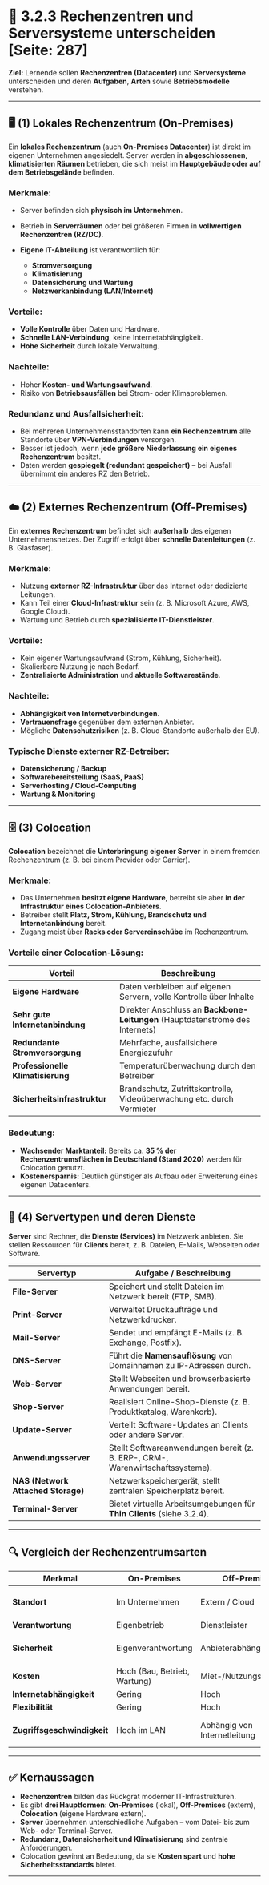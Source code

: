 # 🏢 3.2.3 Rechenzentren und Serversysteme unterscheiden [Seite: 287]

**Ziel:**
Lernende sollen **Rechenzentren (Datacenter)** und **Serversysteme** unterscheiden und deren **Aufgaben**, **Arten** sowie **Betriebsmodelle** verstehen.

---

## 🖥️ (1) Lokales Rechenzentrum (On-Premises)

Ein **lokales Rechenzentrum** (auch **On-Premises Datacenter**) ist direkt im eigenen Unternehmen angesiedelt.
Server werden in **abgeschlossenen, klimatisierten Räumen** betrieben, die sich meist im **Hauptgebäude oder auf dem Betriebsgelände** befinden.

### Merkmale:

* Server befinden sich **physisch im Unternehmen**.
* Betrieb in **Serverräumen** oder bei größeren Firmen in **vollwertigen Rechenzentren (RZ/DC)**.
* **Eigene IT-Abteilung** ist verantwortlich für:

  * **Stromversorgung**
  * **Klimatisierung**
  * **Datensicherung und Wartung**
  * **Netzwerkanbindung (LAN/Internet)**

### Vorteile:

* **Volle Kontrolle** über Daten und Hardware.
* **Schnelle LAN-Verbindung**, keine Internetabhängigkeit.
* **Hohe Sicherheit** durch lokale Verwaltung.

### Nachteile:

* Hoher **Kosten- und Wartungsaufwand**.
* Risiko von **Betriebsausfällen** bei Strom- oder Klimaproblemen.

### Redundanz und Ausfallsicherheit:

* Bei mehreren Unternehmensstandorten kann **ein Rechenzentrum** alle Standorte über **VPN-Verbindungen** versorgen.
* Besser ist jedoch, wenn **jede größere Niederlassung ein eigenes Rechenzentrum** besitzt.
* Daten werden **gespiegelt (redundant gespeichert)** – bei Ausfall übernimmt ein anderes RZ den Betrieb.

---

## ☁️ (2) Externes Rechenzentrum (Off-Premises)

Ein **externes Rechenzentrum** befindet sich **außerhalb** des eigenen Unternehmensnetzes.
Der Zugriff erfolgt über **schnelle Datenleitungen** (z. B. Glasfaser).

### Merkmale:

* Nutzung **externer RZ-Infrastruktur** über das Internet oder dedizierte Leitungen.
* Kann Teil einer **Cloud-Infrastruktur** sein (z. B. Microsoft Azure, AWS, Google Cloud).
* Wartung und Betrieb durch **spezialisierte IT-Dienstleister**.

### Vorteile:

* Kein eigener Wartungsaufwand (Strom, Kühlung, Sicherheit).
* Skalierbare Nutzung je nach Bedarf.
* **Zentralisierte Administration** und **aktuelle Softwarestände**.

### Nachteile:

* **Abhängigkeit von Internetverbindungen**.
* **Vertrauensfrage** gegenüber dem externen Anbieter.
* Mögliche **Datenschutzrisiken** (z. B. Cloud-Standorte außerhalb der EU).

### Typische Dienste externer RZ-Betreiber:

* **Datensicherung / Backup**
* **Softwarebereitstellung (SaaS, PaaS)**
* **Serverhosting / Cloud-Computing**
* **Wartung & Monitoring**

---

## 🗄️ (3) Colocation

**Colocation** bezeichnet die **Unterbringung eigener Server** in einem fremden Rechenzentrum (z. B. bei einem Provider oder Carrier).

### Merkmale:

* Das Unternehmen **besitzt eigene Hardware**, betreibt sie aber **in der Infrastruktur eines Colocation-Anbieters**.
* Betreiber stellt **Platz, Strom, Kühlung, Brandschutz und Internetanbindung** bereit.
* Zugang meist über **Racks oder Servereinschübe** im Rechenzentrum.

### Vorteile einer Colocation-Lösung:

| Vorteil                           | Beschreibung                                                                  |
| --------------------------------- | ----------------------------------------------------------------------------- |
| **Eigene Hardware**               | Daten verbleiben auf eigenen Servern, volle Kontrolle über Inhalte            |
| **Sehr gute Internetanbindung**   | Direkter Anschluss an **Backbone-Leitungen** (Hauptdatenströme des Internets) |
| **Redundante Stromversorgung**    | Mehrfache, ausfallsichere Energiezufuhr                                       |
| **Professionelle Klimatisierung** | Temperaturüberwachung durch den Betreiber                                     |
| **Sicherheitsinfrastruktur**      | Brandschutz, Zutrittskontrolle, Videoüberwachung etc. durch Vermieter         |

### Bedeutung:

* **Wachsender Marktanteil:** Bereits ca. **35 % der Rechenzentrumsflächen in Deutschland (Stand 2020)** werden für Colocation genutzt.
* **Kostenersparnis:** Deutlich günstiger als Aufbau oder Erweiterung eines eigenen Datacenters.

---

## 💾 (4) Servertypen und deren Dienste

**Server** sind Rechner, die **Dienste (Services)** im Netzwerk anbieten.
Sie stellen Ressourcen für **Clients** bereit, z. B. Dateien, E-Mails, Webseiten oder Software.

| Servertyp                          | Aufgabe / Beschreibung                                                         |
| ---------------------------------- | ------------------------------------------------------------------------------ |
| **File-Server**                    | Speichert und stellt Dateien im Netzwerk bereit (FTP, SMB).                    |
| **Print-Server**                   | Verwaltet Druckaufträge und Netzwerkdrucker.                                   |
| **Mail-Server**                    | Sendet und empfängt E-Mails (z. B. Exchange, Postfix).                         |
| **DNS-Server**                     | Führt die **Namensauflösung** von Domainnamen zu IP-Adressen durch.            |
| **Web-Server**                     | Stellt Webseiten und browserbasierte Anwendungen bereit.                       |
| **Shop-Server**                    | Realisiert Online-Shop-Dienste (z. B. Produktkatalog, Warenkorb).              |
| **Update-Server**                  | Verteilt Software-Updates an Clients oder andere Server.                       |
| **Anwendungsserver**               | Stellt Softwareanwendungen bereit (z. B. ERP-, CRM-, Warenwirtschaftssysteme). |
| **NAS (Network Attached Storage)** | Netzwerkspeichergerät, stellt zentralen Speicherplatz bereit.                  |
| **Terminal-Server**                | Bietet virtuelle Arbeitsumgebungen für **Thin Clients** (siehe 3.2.4).         |

---

## 🔍 Vergleich der Rechenzentrumsarten

| Merkmal                     | On-Premises                  | Off-Premises                 | Colocation                    |
| --------------------------- | ---------------------------- | ---------------------------- | ----------------------------- |
| **Standort**                | Im Unternehmen               | Extern / Cloud               | Extern (eigene Hardware)      |
| **Verantwortung**           | Eigenbetrieb                 | Dienstleister                | Geteilt                       |
| **Sicherheit**              | Eigenverantwortung           | Anbieterabhängig             | Professionell beim Anbieter   |
| **Kosten**                  | Hoch (Bau, Betrieb, Wartung) | Miet-/Nutzungsgebühren       | Geringer als Eigenbau         |
| **Internetabhängigkeit**    | Gering                       | Hoch                         | Mittel                        |
| **Flexibilität**            | Gering                       | Hoch                         | Mittel                        |
| **Zugriffsgeschwindigkeit** | Hoch im LAN                  | Abhängig von Internetleitung | Hoch durch Backbone-Anbindung |

---

## ✅ Kernaussagen

* **Rechenzentren** bilden das Rückgrat moderner IT-Infrastrukturen.
* Es gibt **drei Hauptformen**:
  **On-Premises** (lokal), **Off-Premises** (extern), **Colocation** (eigene Hardware extern).
* **Server** übernehmen unterschiedliche Aufgaben – vom Datei- bis zum Web- oder Terminal-Server.
* **Redundanz, Datensicherheit und Klimatisierung** sind zentrale Anforderungen.
* Colocation gewinnt an Bedeutung, da sie **Kosten spart** und **hohe Sicherheitsstandards** bietet.


---
